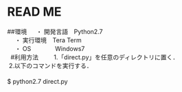 # READ ME

##環境
  　・ 開発言語　Python2.7  
  　・ 実行環境　Tera Term  
  　・ OS　　　　Windows7  
  
#利用方法　　
  1.「direct.py」を任意のディレクトリに置く．  
  2.以下のコマンドを実行する．  
    
   $ python2.7 direct.py  　

